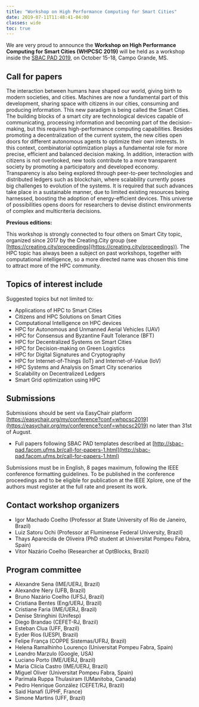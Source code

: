 ```yaml
---
title: "Workshop on High Performance Computing for Smart Cities"
date: 2019-07-11T11:48:41-04:00
classes: wide
toc: true
---
```


We are very proud to announce the **Workshop on High Performance Computing for Smart Cities (WHPCSC 2019)** will be held as a workshop inside the [SBAC PAD 2019](http://sbac-pad.facom.ufms.br/), on October 15-18, Campo Grande, MS.

## Call for papers

The interaction between humans have shaped our world, giving birth to modern
societies, and cities. Machines are now a fundamental part of this development,
sharing space with citizens in our cities, consuming and producing information. This
new paradigm is being called the Smart Cities. The building blocks of a smart city are
technological devices capable of communicating, processing information and
becoming part of the decision-making, but this requires high-performance computing
capabilities. Besides promoting a decentralization of the current system, the new
cities open doors for different autonomous agents to optimize their own interests. In
this context, combinatorial optimization plays a fundamental role for more precise,
efficient and balanced decision making. In addition, interaction with citizens is not
overlooked, new tools contribute to a more transparent society by promoting a
participatory and developed economy. Transparency is also being explored through
peer-to-peer technologies and distributed ledgers such as blockchain, where
scalability currently poses big challenges to evolution of the systems. It is required
that such advances take place in a sustainable manner, due to limited existing
resources being harnessed, boosting the adoption of energy-efficient devices. This
universe of possibilities opens doors for researchers to devise distinct environments
of complex and multicriteria decisions.

**Previous editions:**

This workshop is strongly connected to four others on Smart City topic, organized
since 2017 by the Creating.City group (see [https://creating.city/proceedings](https://creating.city/proceedings)). The
HPC topic has always been a subject on past workshops, together with computational
intelligence, so a more directed name was chosen this time to attract more of the HPC
community.

## Topics of interest include

Suggested topics but not limited to:

* Applications of HPC to Smart Cities
* Citizens and HPC Solutions on Smart Cities
* Computational Intelligence on HPC devices
* HPC for Autonomous and Unmanned Aerial Vehicles (UAV)
* HPC for Consensus and Byzantine Fault Tolerance (BFT)
* HPC for Decentralized Systems on Smart Cities
* HPC for Decision-making on Green Logistics
* HPC for Digital Signatures and Cryptography
* HPC for Internet-of-Things (IoT) and Internet-of-Value (IoV)
* HPC Systems and Analysis on Smart City scenarios
* Scalability on Decentralized Ledgers
* Smart Grid optimization using HPC

## Submissions

Submissions should be sent via EasyChair platform [https://easychair.org/my/conference?conf=whpcsc2019](https://easychair.org/my/conference?conf=whpcsc2019) no later than 31st of August.

* Full papers following SBAC PAD templates described at [http://sbac-pad.facom.ufms.br/call-for-papers-1.html](http://sbac-pad.facom.ufms.br/call-for-papers-1.html)

Submissions must be in English, 8 pages maximum, following the IEEE conference formatting guidelines. To be published in the conference proceedings and to be eligible for publication at the IEEE Xplore, one of the authors must register at the full rate and present its work.


## Contact workshop organizers

* Igor Machado Coelho (Professor at State University of Rio de Janeiro, Brazil)
* Luiz Satoru Ochi (Professor at Fluminense Federal University, Brazil)
* Thays Aparecida de Oliveira (PhD student at Universitat Pompeu Fabra, Spain)
* Vitor Nazário Coelho (Researcher at OptBlocks, Brazil)

## Program committee
* Alexandre Sena (IME/UERJ, Brazil)
* Alexandre Nery (UFB, Brazil)
* Bruno Nazário Coelho (UFSJ, Brazil)
* Cristiana Bentes (Eng/UERJ, Brazil)
* Cristiane Faria (IME/UERJ, Brazil)
* Denise Stringhini (Unifesp)
* Diego Brandao (CEFET-RJ, Brazil)
* Esteban Clua (UFF, Brazil)
* Eyder Rios (UESPI, Brazil)
* Felipe França (COPPE Sistemas/UFRJ, Brazil)
* Helena Ramalhinho Lourenço (Universitat Pompeu Fabra, Spain)
* Leandro Marzulo (Google, USA)
* Luciano Porto (IME/UERJ, Brazil)
* Maria Clicia Castro (IME/UERJ, Brazil)
* Miguel Oliver (Universitat Pompeu Fabra, Spain)
* Parimala Ruppa Thulasiram (UManitoba, Canada)
* Pedro Henrique González (CEFET/RJ, Brazil)
* Said Hanafi (UPHF, France)
* Simone Martins (UFF, Brazil)

